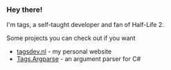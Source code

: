### Hey there!
I'm tags, a self-taught developer and fan of Half-Life 2.  

Some projects you can check out if you want
  - [tagsdev.nl](https://github.com/zTags/ztags.github.io) - my personal website
  - [Tags.Argparse](https://github.com/zTags/Tags.Argparse) - an argument parser for C#
